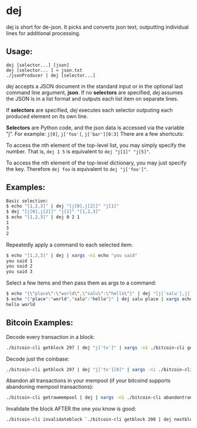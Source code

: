 # dej

dej is short for de-json.  It picks and converts json text, outputting individual lines for additional processing.

## Usage:
```
dej [selector...] [json]
dej [selector... ] < json.txt
./jsonProducer | dej [selector...]
```

*dej* accepts a JSON document in the standard input or in the optional last command line 
argument, **json**.  If no **selectors** are specified, *dej* assumes the JSON is in a list format and outputs each list item on separate lines.

If **selectors** are specified, *dej* executes each selector outputing each produced 
element on its own line.

**Selectors** are Python code, and the json data is accessed via the variable "j".
For example: `j[0]`, `j['foo']`, `j['bar'][0:3]`
There are a few shortcuts:

To access the nth element of the top-level list, you may simply specify the number.
That is, `dej 1 5` is equivalent to `dej "j[1]" "j[5]"`.

To access the nth element of the top-level dictionary, you may just specify the key.
Therefore `dej foo` is equivalent to `dej "j['foo']"`.


## Examples:

```bash
Basic selection:
$ echo "[1,2,3]" | dej "[j[0],j[2]]" "j[1]"
$ dej "[j[0],j[2]]" "j[1]" "[1,2,3]"
$ echo "[1,2,3]" | dej 0 2 1
1
3
2
```

Repeatedly apply a command to each selected item:
```bash
$ echo "[1,2,3]" | dej | xargs -n1 echo "you said"
you said 1
you said 2
you said 3
```

Select a few items and then pass them as args to a command:
```bash
$ echo "{\"place\":\"world\",\"salu\":\"hello\"}" | dej "[j['salu'],j['place']]" | xargs echo
$ echo "{"place":"world","salu":"hello"}" | dej salu place | xargs echo
hello world
```

## Bitcoin Examples:

Decode every transaction in a block:
```bash
./bitcoin-cli getblock 297 | dej "j['tx']" | xargs -n1 ./bitcoin-cli getrawtransaction | xargs -n1 ./bitcoin-cli decoderawtransaction
```

Decode just the coinbase:
```bash
./bitcoin-cli getblock 297 | dej "j['tx'][0]" | xargs -n1 ./bitcoin-cli getrawtransaction | xargs -n1 ./bitcoin-cli decoderawtransaction
```

Abandon all transactions in your mempool (if your bitcoind supports abandoning mempool transactions):
```bash
./bitcoin-cli getrawmempool | dej | xargs -n1 ./bitcoin-cli abandontransaction
```

Invalidate the block AFTER the one you know is good:
```bash
./bitcoin-cli invalidateblock `./bitcoin-cli getblock 200 | dej nextblockhash`
```
